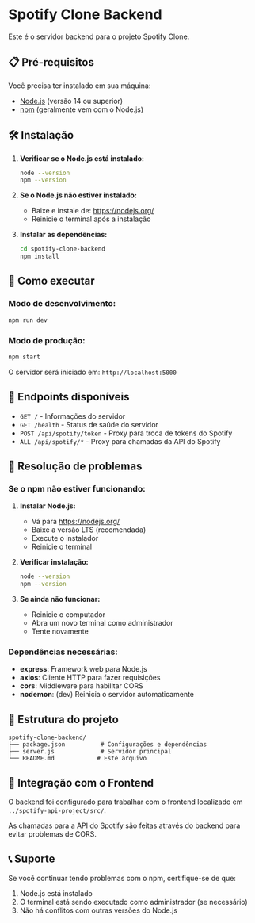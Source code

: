 # Spotify Clone Backend

Este é o servidor backend para o projeto Spotify Clone.

## 📋 Pré-requisitos

Você precisa ter instalado em sua máquina:
- [Node.js](https://nodejs.org/) (versão 14 ou superior)
- [npm](https://www.npmjs.com/) (geralmente vem com o Node.js)

## 🛠️ Instalação

1. **Verificar se o Node.js está instalado:**
   ```bash
   node --version
   npm --version
   ```

2. **Se o Node.js não estiver instalado:**
   - Baixe e instale de: https://nodejs.org/
   - Reinicie o terminal após a instalação

3. **Instalar as dependências:**
   ```bash
   cd spotify-clone-backend
   npm install
   ```

## 🚀 Como executar

### Modo de desenvolvimento:
```bash
npm run dev
```

### Modo de produção:
```bash
npm start
```

O servidor será iniciado em: `http://localhost:5000`

## 📡 Endpoints disponíveis

- `GET /` - Informações do servidor
- `GET /health` - Status de saúde do servidor
- `POST /api/spotify/token` - Proxy para troca de tokens do Spotify
- `ALL /api/spotify/*` - Proxy para chamadas da API do Spotify

## 🔧 Resolução de problemas

### Se o npm não estiver funcionando:

1. **Instalar Node.js:**
   - Vá para https://nodejs.org/
   - Baixe a versão LTS (recomendada)
   - Execute o instalador
   - Reinicie o terminal

2. **Verificar instalação:**
   ```bash
   node --version
   npm --version
   ```

3. **Se ainda não funcionar:**
   - Reinicie o computador
   - Abra um novo terminal como administrador
   - Tente novamente

### Dependências necessárias:
- **express**: Framework web para Node.js
- **axios**: Cliente HTTP para fazer requisições
- **cors**: Middleware para habilitar CORS
- **nodemon**: (dev) Reinicia o servidor automaticamente

## 📝 Estrutura do projeto

```
spotify-clone-backend/
├── package.json          # Configurações e dependências
├── server.js             # Servidor principal
└── README.md            # Este arquivo
```

## 🔗 Integração com o Frontend

O backend foi configurado para trabalhar com o frontend localizado em `../spotify-api-project/src/`. 

As chamadas para a API do Spotify são feitas através do backend para evitar problemas de CORS.

## 📞 Suporte

Se você continuar tendo problemas com o npm, certifique-se de que:
1. Node.js está instalado
2. O terminal está sendo executado como administrador (se necessário)
3. Não há conflitos com outras versões do Node.js
